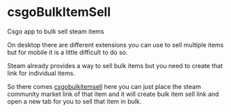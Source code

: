 # csgoBulkItemSell
Csgo app to bulk sell steam items

On desktop there are different extensions you can use to sell multiple items but for mobile it is a little difficult to do so.

Steam already provides a way to sell bulk items but you need to create that link for individual items.

So there comes [csgobulkitemsell](https://csgobulkitemsell.netlify.app/) here you can just place the steam community market link of that item and it will create bulk item sell link and open a new tab for you to sell that item in bulk.
